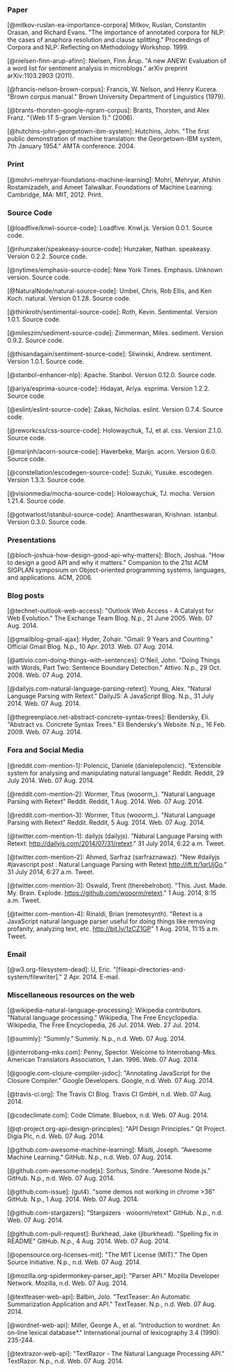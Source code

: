 ### Paper

[@mitkov-ruslan-ea-importance-corpora] Mitkov, Ruslan, Constantin Orasan, and Richard Evans. "The importance of annotated corpora for NLP: the cases of anaphora resolution and clause splitting." Proceedings of Corpora and NLP: Reflecting on Methodology Workshop. 1999.

[@nielsen-finn-arup-afinn]: Nielsen, Finn Årup. "A new ANEW: Evaluation of a word list for sentiment analysis in microblogs." arXiv preprint arXiv:1103.2903 (2011).

[@francis-nelson-brown-corpus]: Francis, W. Nelson, and Henry Kucera. "Brown corpus manual." Brown University Department of Linguistics (1979).

[@brants-thorsten-google-ngram-corpus]: Brants, Thorsten, and Alex Franz. "{Web 1T 5-gram Version 1}." (2006).

[@hutchins-john-georgetown-ibm-system]: Hutchins, John. "The first public demonstration of machine translation: the Georgetown-IBM system, 7th January 1954." AMTA conference. 2004.

### Print

[@mohri-mehryar-foundations-machine-learning]: Mohri, Mehryar, Afshin Rostamizadeh, and Ameet Talwalkar. Foundations of Machine Learning. Cambridge, MA: MIT, 2012. Print.

### Source Code

[@loadfive/knwl-source-code]: Loadfive. Knwl.js. Version 0.0.1. Source code.

[@nhunzaker/speakeasy-source-code]: Hunzaker, Nathan. speakeasy. Version 0.2.2. Source code.

[@nytimes/emphasis-source-code]: New York Times. Emphasis. Unknown version. Source code.

[@NaturalNode/natural-source-code]: Umbel, Chris, Rob Ellis, and Ken Koch. natural. Version 0.1.28. Source code.

[@thinkroth/sentimental-source-code]: Roth, Kevin. Sentimental. Version 1.0.1. Source code.

[@mileszim/sediment-source-code]: Zimmerman, Miles. sediment. Version 0.9.2. Source code.

[@thisandagain/sentiment-source-code]: Sliwinski, Andrew. sentiment. Version 1.0.1. Source code.

[@stanbol-enhancer-nlp]: Apache. Stanbol. Version 0.12.0. Source code.

[@ariya/esprima-source-code]: Hidayat, Ariya. esprima. Version 1.2.2. Source code.

[@eslint/eslint-source-code]: Zakas, Nicholas. eslint. Version 0.7.4. Source code.

[@reworkcss/css-source-code]: Holowaychuk, TJ, et al. css. Version 2.1.0. Source code.

[@marijnh/acorn-source-code]: Haverbeke, Marijn. acorn. Version 0.6.0. Source code.

[@constellation/escodegen-source-code]: Suzuki, Yusuke. escodegen. Version 1.3.3. Source code.

[@visionmedia/mocha-source-code]: Holowaychuk, TJ. mocha. Version 1.21.4. Source code.

[@gotwarlost/istanbul-source-code]: Anantheswaran, Krishnan. istanbul. Version 0.3.0. Source code.

### Presentations

[@bloch-joshua-how-design-good-api-why-matters]: Bloch, Joshua. "How to design a good API and why it matters." Companion to the 21st ACM SIGPLAN symposium on Object-oriented programming systems, languages, and applications. ACM, 2006.

### Blog posts

[@technet-outlook-web-access]: "Outlook Web Access - A Catalyst for Web Evolution." The Exchange Team Blog. N.p., 21 June 2005. Web. 07 Aug. 2014.

[@gmailblog-gmail-ajax]: Hyder, Zohair. "Gmail: 9 Years and Counting." Official Gmail Blog. N.p., 10 Apr. 2013. Web. 07 Aug. 2014.

[@attivio.com-doing-things-with-sentences]: O'Neil, John. "Doing Things with Words, Part Two: Sentence Boundary Detection." Attivo. N.p., 29 Oct. 2008. Web. 07 Aug. 2014.

[@dailyjs.com-natural-language-parsing-retext]: Young, Alex. "Natural Language Parsing with Retext." DailyJS: A JavaScript Blog. N.p., 31 July 2014. Web. 07 Aug. 2014.

[@thegreenplace.net-abstract-concrete-syntax-trees]: Bendersky, Eli. "Abstract vs. Concrete Syntax Trees." Eli Bendersky's Website. N.p., 16 Feb. 2009. Web. 07 Aug. 2014.

### Fora and Social Media

[@reddit.com-mention-1]: Polencic, Daniele (danielepolencic). "Extensible system for analysing and manipulating natural language" Reddit. Reddit, 29 July 2014. Web. 07 Aug. 2014.

[@reddit.com-mention-2]: Wormer, Titus (wooorm_). "Natural Language Parsing with Retext" Reddit. Reddit, 1 Aug. 2014. Web. 07 Aug. 2014.

[@reddit.com-mention-3]: Wormer, Titus (wooorm_). "Natural Language Parsing with Retext" Reddit. Reddit, 5 Aug. 2014. Web. 07 Aug. 2014.

[@twitter.com-mention-1]: dailyjs (dailyjs). "Natural Language Parsing with Retext: http://dailyjs.com/2014/07/31/retext." 31 July 2014, 6:22 a.m. Tweet.

[@twitter.com-mention-2]: Ahmed, Sarfraz (sarfraznawaz). "New #dailyjs #javascript post : Natural Language Parsing with Retext http://ift.tt/1qrUjGo." 31 July 2014, 6:27 a.m. Tweet.

[@twitter.com-mention-3]: Oswald, Trent (therebelrobot). "This. Just. Made. My. Brain. Explode. https://github.com/wooorm/retext." 1 Aug. 2014, 8:15 a.m. Tweet.

[@twitter.com-mention-4]: Rinaldi, Brian (remotesynth). "Retext is a JavaScript natural language parser useful for doing things like removing profanity, analyzing text, etc. http://bit.ly/1zCZ1GP" 1 Aug. 2014, 11:15 a.m. Tweet.

### Email

[@w3.org-filesystem-dead]: U, Eric. "[fileapi-directories-and-system/filewriter]." 2 Apr. 2014. E-mail.

### Miscellaneous resources on the web

[@wikipedia-natural-language-processing]: Wikipedia contributors. "Natural language processing." Wikipedia, The Free Encyclopedia. Wikipedia, The Free Encyclopedia, 26 Jul. 2014. Web. 27 Jul. 2014.

[@summly]: "Summly." Summly. N.p., n.d. Web. 07 Aug. 2014.

[@interrobang-mks.com]: Penny, Spector. Welcome to Interrobang-Mks. American Translators Association, 1 Jan. 1996. Web. 07 Aug. 2014.

[@google.com-clojure-compiler-jsdoc]: "Annotating JavaScript for the Closure Compiler." Google Developers. Google, n.d. Web. 07 Aug. 2014.

[@travis-ci.org]: The Travis CI Blog. Travis CI GmbH, n.d. Web. 07 Aug. 2014.

[@codeclimate.com]: Code Climate. Bluebox, n.d. Web. 07 Aug. 2014.

[@qt-project.org-api-design-principles]: "API Design Principles." Qt Project. Digia Plc, n.d. Web. 07 Aug. 2014.

[@github.com-awesome-machine-learning]: Misiti, Joseph. "Awesome Machine Learning." GitHub. N.p., n.d. Web. 07 Aug. 2014.

[@github.com-awesome-nodejs]: Sorhus, Sindre. "Awesome Node.js." GitHub. N.p., n.d. Web. 07 Aug. 2014.

[@github.com-issue]: (gut4). "some demos not working in chrome >36" GitHub. N.p., 1 Aug. 2014. Web. 07 Aug. 2014.

[@github.com-stargazers]: "Stargazers · wooorm/retext" GitHub. N.p., n.d. Web. 07 Aug. 2014.

[@github.com-pull-request]: Burkhead, Jake (jlburkhead). "Spelling fix in README" GitHub. N.p., 4 Aug. 2014. Web. 07 Aug. 2014.

[@opensource.org-licenses-mit]: "The MIT License (MIT)." The Open Source Initiative. N.p., n.d. Web. 07 Aug. 2014.

[@mozilla.org-spidermonkey-parser_api]: "Parser API." Mozilla Developer Network. Mozilla, n.d. Web. 07 Aug. 2014.

[@textteaser-web-api]: Balbin, Jolo. "TextTeaser: An Automatic Summarization Application and API." TextTeaser. N.p., n.d. Web. 07 Aug. 2014.

[@wordnet-web-api]: Miller, George A., et al. "Introduction to wordnet: An on-line lexical database*." International journal of lexicography 3.4 (1990): 235-244.

[@textrazor-web-api]: "TextRazor - The Natural Language Processing API." TextRazor. N.p., n.d. Web. 07 Aug. 2014.
